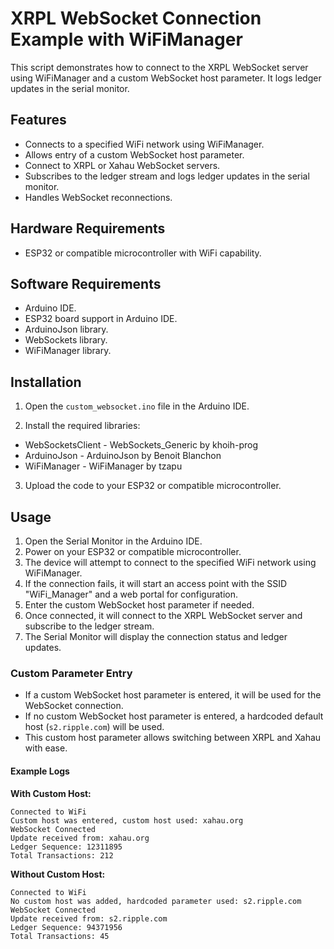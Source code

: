 # XRPL WebSocket Connection Example with WiFiManager

This script demonstrates how to connect to the XRPL WebSocket server using WiFiManager and a custom WebSocket host parameter. It logs ledger updates in the serial monitor.

## Features

- Connects to a specified WiFi network using WiFiManager.
- Allows entry of a custom WebSocket host parameter.
- Connect to XRPL or Xahau WebSocket servers.
- Subscribes to the ledger stream and logs ledger updates in the serial monitor.
- Handles WebSocket reconnections.

## Hardware Requirements

- ESP32 or compatible microcontroller with WiFi capability.

## Software Requirements

- Arduino IDE.
- ESP32 board support in Arduino IDE.
- ArduinoJson library.
- WebSockets library.
- WiFiManager library.

## Installation

1. Open the `custom_websocket.ino` file in the Arduino IDE.

2. Install the required libraries:
  - WebSocketsClient - WebSockets_Generic by khoih-prog
  - ArduinoJson - ArduinoJson by Benoit Blanchon
  - WiFiManager - WiFiManager by tzapu

3. Upload the code to your ESP32 or compatible microcontroller.

## Usage

1. Open the Serial Monitor in the Arduino IDE.
2. Power on your ESP32 or compatible microcontroller.
3. The device will attempt to connect to the specified WiFi network using WiFiManager.
4. If the connection fails, it will start an access point with the SSID "WiFi_Manager" and a web portal for configuration.
5. Enter the custom WebSocket host parameter if needed.
6. Once connected, it will connect to the XRPL WebSocket server and subscribe to the ledger stream.
7. The Serial Monitor will display the connection status and ledger updates.

### Custom Parameter Entry

- If a custom WebSocket host parameter is entered, it will be used for the WebSocket connection.
- If no custom WebSocket host parameter is entered, a hardcoded default host (`s2.ripple.com`) will be used.
- This custom host parameter allows switching between XRPL and Xahau with ease.

#### Example Logs

**With Custom Host:**

```
Connected to WiFi
Custom host was entered, custom host used: xahau.org
WebSocket Connected
Update received from: xahau.org
Ledger Sequence: 12311895
Total Transactions: 212
```

**Without Custom Host:**

```
Connected to WiFi
No custom host was added, hardcoded parameter used: s2.ripple.com
WebSocket Connected
Update received from: s2.ripple.com
Ledger Sequence: 94371956
Total Transactions: 45
```
